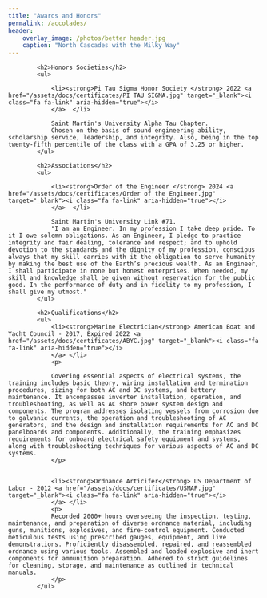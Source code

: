 ```yaml
---
title: "Awards and Honors"
permalink: /accolades/
header:
    overlay_image: /photos/better header.jpg
    caption: "North Cascades with the Milky Way"
---
```


<html>

<style>
        body {
            font-family: Arial, sans-serif;
            margin: 0px;
        }
        .title {
            font-weight: bold;
        }
        .experience {
            margin-bottom: 20px;
        }
        .image {
            float: right; /* Float the image to the right */
            width: 375px; /* Set the width of the image as desired */
        }
</style>
<body>


<div class="content">
    <div class="experience">
     
            <h2>Honors Societies</h2>
            <ul>

                <li><strong>Pi Tau Sigma Honor Society </strong> 2022 <a href="/assets/docs/certificates/PI TAU SIGMA.jpg" target="_blank"><i class="fa fa-link" aria-hidden="true"></i>
                </a>  </li> 

                Saint Martin's University Alpha Tau Chapter.
                Chosen on the basis of sound engineering ability, scholarship service, leadership, and integrity. Also, being in the top twenty-fifth percentile of the class with a GPA of 3.25 or higher.
            </ul>
   
<div class="experience">
     
            <h2>Associations</h2>
            <ul>

                <li><strong>Order of the Engineer </strong> 2024 <a href="/assets/docs/certificates/Order of the Engineer.jpg" target="_blank"><i class="fa fa-link" aria-hidden="true"></i>
                </a>  </li> 

                Saint Martin's University Link #71.
                "I am an Engineer. In my profession I take deep pride. To it I owe solemn obligations. As an Engineer, I pledge to practice integrity and fair dealing, tolerance and respect; and to uphold devotion to the standards and the dignity of my profession, conscious always that my skill carries with it the obligation to serve humanity by making the best use of the Earth’s precious wealth. As an Engineer, I shall participate in none but honest enterprises. When needed, my skill and knowledge shall be given without reservation for the public good. In the performance of duty and in fidelity to my profession, I shall give my utmost."
            </ul>
   

<div class="experience">

            <h2>Qualifications</h2>
            <ul>
                <li><strong>Marine Electrician</strong> American Boat and Yacht Council - 2017, Expired 2022 <a href="/assets/docs/certificates/ABYC.jpg" target="_blank"><i class="fa fa-link" aria-hidden="true"></i>
                </a> </li>
                <p>

                Covering essential aspects of electrical systems, the training includes basic theory, wiring installation and termination procedures, sizing for both AC and DC systems, and battery maintenance. It encompasses inverter installation, operation, and troubleshooting, as well as AC shore power system design and components. The program addresses isolating vessels from corrosion due to galvanic currents, the operation and troubleshooting of AC generators, and the design and installation requirements for AC and DC panelboards and components. Additionally, the training emphasizes requirements for onboard electrical safety equipment and systems, along with troubleshooting techniques for various aspects of AC and DC systems.
                </p>


                <li><strong>Ordnance Articifer</strong> US Department of Labor - 2012 <a href="/assets/docs/certificates/USMAP.jpg" target="_blank"><i class="fa fa-link" aria-hidden="true"></i>
                </a> </li>
                <p>
                Recorded 2000+ hours overseeing the inspection, testing, maintenance, and preparation of diverse ordnance material, including guns, munitions, explosives, and fire-control equipment. Conducted meticulous tests using prescribed gauges, equipment, and live demonstrations. Proficiently disassembled, repaired, and reassembled ordnance using various tools. Assembled and loaded explosive and inert components for ammunition preparation. Adhered to strict guidelines for cleaning, storage, and maintenance as outlined in technical manuals.
                </p>
            </ul>
   
</div>
